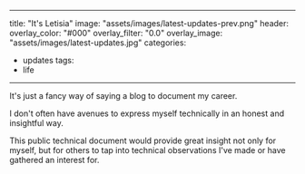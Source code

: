 ----
title: "It's Letisia"
image: "assets/images/latest-updates-prev.png"
header:
  overlay_color: "#000"
  overlay_filter: "0.0"
  overlay_image: "assets/images/latest-updates.jpg"
categories:
  - updates
tags:
  - life
---

It's just a fancy way of saying a blog to document my career.

I don't often have avenues to express myself technically in an honest and insightful way. 

This public technical document would provide great insight not only for myself, but for others to tap into technical observations I've made or have gathered an interest for. 